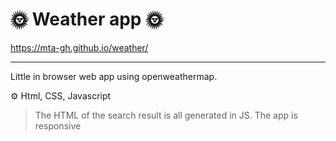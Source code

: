 # 🌞 Weather app 🌞

https://mta-gh.github.io/weather/

---

Little in browser web app using openweathermap.

⚙️ Html, CSS, Javascript

> The HTML of the search result is all generated in JS.
> The app is responsive
